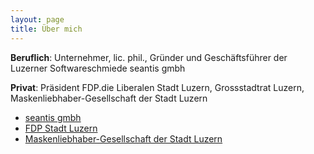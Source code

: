 ```yaml
---
layout: page
title: Über mich
---
```


**Beruflich**: Unternehmer, lic. phil., Gründer und Geschäftsführer der Luzerner Softwareschmiede seantis gmbh

**Privat**: Präsident FDP.die Liberalen Stadt Luzern, Grossstadtrat Luzern, Maskenliebhaber-Gesellschaft der Stadt Luzern

* [seantis gmbh](https://seantis.ch)
* [FDP Stadt Luzern](http://www.fdp-stadtluzern.ch)
* [Maskenliebhaber-Gesellschaft der Stadt Luzern](http://www.mlg.ch)